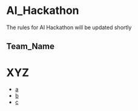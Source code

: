 # AI_Hackathon

The rules for AI Hackathon will be updated shortly 

##  Team_Name 

# XYZ
- [a](https://github.com/a)
- [b](https://github.com/b)
- [c](https://github.com/c)

